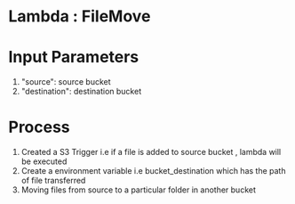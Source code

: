 # Lambda : FileMove

# Input Parameters 
  1. "source": source bucket
  2. "destination": destination bucket

# Process
1. Created a S3 Trigger i.e if a file is added to source bucket , lambda will be executed
2. Create a environment variable i.e bucket_destination which has the path of file transferred
3. Moving files from source to a particular folder in another bucket 


